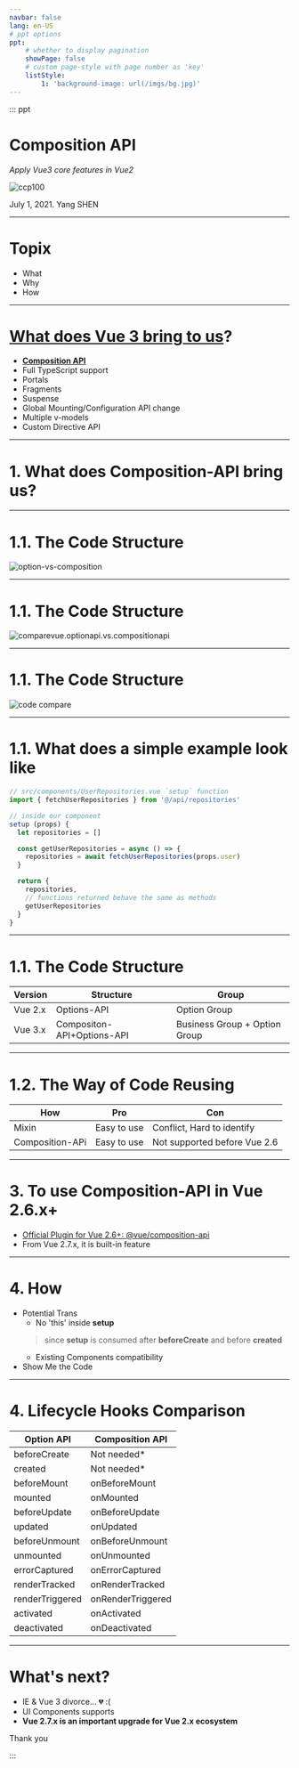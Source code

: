 ```yaml
---
navbar: false
lang: en-US
# ppt options
ppt:
    # whether to display pagination
    showPage: false
    # custom page-style with page number as 'key'
    listStyle:
        1: 'background-image: url(/imgs/bg.jpg)'
---
```

<div style="margin-top: 0;height: calc(100vh - 8rem);">

::: ppt

# **Composition API** 
 
*Apply Vue3 core features in Vue2*

![ccp100](http://www.sznews.com/2021/top-banner06232.jpg)

July 1, 2021. Yang SHEN

----

# Topix

* What
* Why
* How

----

# [What does Vue 3 bring to us](https://vueschool.io/articles/vuejs-tutorials/exciting-new-features-in-vue-3/)?

* **[Composition API](https://v3.vuejs.org/guide/composition-api-introduction.html)**
* Full TypeScript support
* Portals
* Fragments
* Suspense
* Global Mounting/Configuration API change
* Multiple v-models
* Custom Directive API

----

# 1. What does Composition-API bring us?

----

# 1.1. The Code Structure 

![option-vs-composition](https://res.cloudinary.com/dcwhvbsq5/image/upload/q_100/v1568022356/option-vs-composition_clvge7.png)

----

# 1.1. The Code Structure 

![comparevue.optionapi.vs.compositionapi](https://img.kancloud.cn/27/76/27764adda45a5aa388cb8f55affa3178_785x540.gif)

----

# 1.1. The Code Structure

![code compare](https://pic4.zhimg.com/v2-2394b6d3e27fda1932c87776ec2062ef_1440w.jpg?source=172ae18b)

----

# 1.1. What does a simple example look like 

```javascript
// src/components/UserRepositories.vue `setup` function
import { fetchUserRepositories } from '@/api/repositories'

// inside our component
setup (props) {
  let repositories = []

  const getUserRepositories = async () => {
    repositories = await fetchUserRepositories(props.user)
  }

  return {
    repositories,
    // functions returned behave the same as methods
    getUserRepositories 
  }
}
```

----

# 1.1. The Code Structure 

|Version|Structure|Group|
|----|----|----| 
|Vue 2.x|Options-API|Option Group|
|Vue 3.x|Compositon-API+Options-API|Business Group + Option Group|

----
# 1.2. The Way of Code Reusing

|How|Pro|Con|
|----|----|----|
|Mixin|Easy to use| Conflict, Hard to identify |
|Composition-APi|Easy to use|Not supported before Vue 2.6|

----
# 3. To use Composition-API in Vue 2.6.x+

* [Official Plugin for Vue 2.6+: @vue/composition-api](https://github.com/vuejs/composition-api/blob/master/README.md)
* From Vue 2.7.x, it is built-in feature

----

# 4. How

* Potential Trans
    * No 'this' inside **setup**
    > since **setup** is consumed after **beforeCreate** and before **created**
    * Existing Components compatibility
* Show Me the Code

----

# 4. Lifecycle Hooks Comparison

|Option API|Composition API|
|----|----|
|beforeCreate |	Not needed*|
|created |	Not needed*|
|beforeMount |	onBeforeMount|
|mounted |	onMounted|
|beforeUpdate |	onBeforeUpdate|
|updated |	onUpdated|
|beforeUnmount |	onBeforeUnmount|
|unmounted |	onUnmounted|
|errorCaptured |	onErrorCaptured|
|renderTracked |	onRenderTracked|
|renderTriggered |	onRenderTriggered|
|activated |	onActivated|
|deactivated |	onDeactivated|
    
----
# What's next? 

* IE & Vue 3 divorce...  :broken_heart: :( 
* UI Components supports
* **Vue 2.7.x is an important upgrade for Vue 2.x ecosystem**

Thank you

:::

</div>